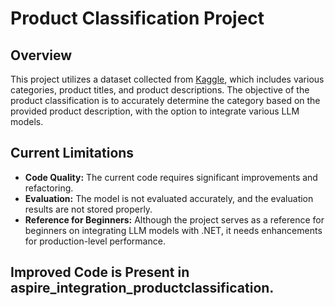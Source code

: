 # Product Classification Project

## Overview  
This project utilizes a dataset collected from [Kaggle](https://www.kaggle.com/competitions/retail-products-classification/data), which includes various categories, product titles, and product descriptions. The objective of the product classification is to accurately determine the category based on the provided product description, with the option to integrate various LLM models.

## Current Limitations  
- **Code Quality:** The current code requires significant improvements and refactoring.  
- **Evaluation:** The model is not evaluated accurately, and the evaluation results are not stored properly.  
- **Reference for Beginners:** Although the project serves as a reference for beginners on integrating LLM models with .NET, it needs enhancements for production-level performance.

## Improved Code is Present in **aspire_integration_productclassification**.
